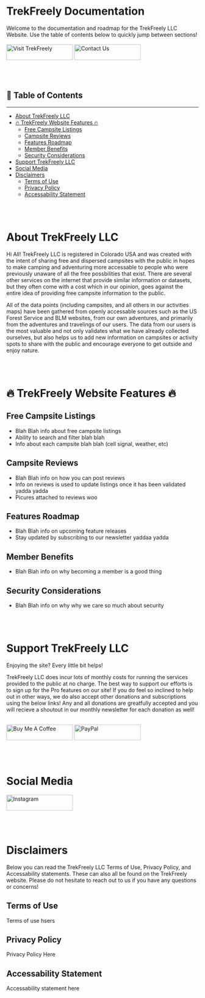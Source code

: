# TrekFreely Documentation
Welcome to the documentation and roadmap for the TrekFreely LLC Website. Use the table of contents below to quickly jump between sections!
<br><br>
<a href="https://www.trekfreely.com" target="_blank"><img src="https://img.shields.io/badge/Visit%20TrekFreely-718224" alt="Visit TrekFreely" height="41" width="174"></a>
<a href="https://www.trekfreely.com/contact" target="_blank"><img src="https://img.shields.io/badge/Contact%20Us-8A2BE2" alt="Contact Us" height="41" width="174"></a>


<br><br>
## 📔 Table of Contents

-----------------

- [About TrekFreely LLC](#️about-trekfreely-llc)
- [:fire: TrekFreely Website Features :fire:](#fire-trekfreely-website-features-fire)
  - [Free Campsite Listings](#free-campsite-listings)
  - [Campsite Reviews](#campsite-reviews)
  - [Features Roadmap](#features-roadmap)
  - [Member Benefits](#member-benefits)
  - [Security Considerations](#security-considerations)
- [Support TrekFreely LLC](#support-trekfreely-llc)
- [Social Media](#social-media)
- [Disclaimers](#disclaimers)
  - [Terms of Use](#terms-of-use)
  - [Privacy Policy](#privacy-policy)
  - [Accessability Statement](#accessability-statement)

<br><br>
# About TrekFreely LLC

Hi All! TrekFreely LLC is registered in Colorado USA and was created with the intent of sharing free and dispersed campsites with the public in hopes to make camping and adventuring more accessable to people who were previously unaware of all the free possbilities that exist. There are several other services on the internet that provide similar information or datasets, but they often come with a cost which in our opinion, goes against the entire idea of providing free campsite information to the public. 

All of the data points (including campsites, and all others in our activities maps) have been gathered from openly accessable sources such as the US Forest Service and BLM websites, from our own adventures, and primarily from the adventures and travelings of our users. The data from our users is the most valuable and not only validates what we have already collected ourselves, but also helps us to add new information on campsites or activity spots to share with the public and encourage everyone to get outside and enjoy nature.

<br><br>
# :fire: TrekFreely Website Features :fire:

## Free Campsite Listings

- Blah Blah info about free campsite listings
- Ability to search and filter blah blah
- Info about each campsite blah blah (cell signal, weather, etc)

## Campsite Reviews

- Blah Blah info on how you can post reviews
- Info on reviews is used to update listings once it has been validated yadda yadda
- Picures attached to reviews woo

## Features Roadmap

- Blah Blah info on upcoming feature releases
- Stay updated by subscribing to our newsletter yaddaa yadda

## Member Benefits

- Blah Blah info on why becoming a member is a good thing

## Security Considerations

- Blah Blah info on why why we care so much about security

<br><br>
# Support TrekFreely LLC
Enjoying the site? Every little bit helps!

TrekFreely LLC does incur lots of monthly costs for running the services provided to the public at no charge. The best way to support our efforts is to sign up for the Pro features on our site! If you do feel so inclined to help out in other ways, we do also accept other donations and subscriptions using the below links!  Any and all donations are greatfully accepted and you will recieve a shoutout in our monthly newsletter for each donation as well!

<br>
<a href="https://www.buymeacoffee.com/trekfreely" target="_blank"><img src="https://cdn.buymeacoffee.com/buttons/default-orange.png" alt="Buy Me A Coffee" height="41" width="174"></a>
<a href="https://www.paypal.com/trekfreely" target="_blank"><img src="https://img.shields.io/badge/PayPal-00457C?style=for-the-badge&logo=paypal&logoColor=white" alt="PayPal" height="41" width="174"></a>

<br><br>
# Social Media
<a href="https://www.instagram.com/trekfreely" target="_blank"><img src="https://img.shields.io/badge/Instagram-E4405F?style=for-the-badge&logo=instagram&logoColor=white" alt="Instagram" height="41" width="174"></a>

<br><br>
# Disclaimers

Below you can read the TrekFreely LLC Terms of Use, Privacy Policy, and Accessability statements. These can also all be found on the TrekFreely website. Please do not hesitate to reach out to us if you have any questions or concerns!

## Terms of Use

Terms of use hsers

## Privacy Policy

Privacy Policy Here

## Accessability Statement

Accessability statement here


